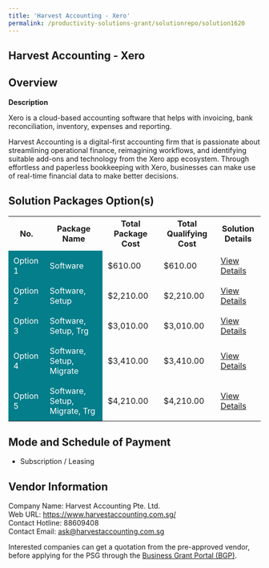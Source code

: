 ```yaml
---
title: 'Harvest Accounting - Xero'
permalink: /productivity-solutions-grant/solutionrepo/solution1620
---
```


## Harvest Accounting - Xero

## Overview

**Description**

Xero is a cloud-based accounting software that helps with invoicing, bank reconciliation, inventory, expenses and reporting. 

Harvest Accounting is a digital-first accounting firm that is passionate about streamlining operational finance, reimagining workflows, and identifying suitable add-ons and technology from the Xero app ecosystem. Through effortless and paperless bookkeeping with Xero, businesses can make use of real-time financial data to make better decisions.

## Solution Packages Option(s)

<table>
<tr>
<th><b>No.</b></th>
<th><b>Package Name</b></th>
<th><b>Total Package Cost</b></th>
<th><b>Total Qualifying Cost</b></th>
<th><b>Solution Details</b></th>
</tr>
<tr>
<td style='padding: 10px; background-color: #037E8A; color: #FFFFFF;'>Option 1</td>
<td style='padding: 10px; background-color: #037E8A; color: #FFFFFF;'>Software</td>
<td style='padding: 10px;'>$610.00</td>
<td style='padding: 10px;'>$610.00</td>
<td style='padding: 10px;'><a href='/images/psg/Harvest_Accounting_Xero_Desensitised_Annex3_Part1.pdf' target='_blank'>View Details</a></td>
</tr>
<tr>
<td style='padding: 10px; background-color: #037E8A; color: #FFFFFF;'>Option 2</td>
<td style='padding: 10px; background-color: #037E8A; color: #FFFFFF;'>Software, Setup</td>
<td style='padding: 10px;'>$2,210.00</td>
<td style='padding: 10px;'>$2,210.00</td>
<td style='padding: 10px;'><a href='/images/psg/Harvest_Accounting_Xero_Desensitised_Annex3_Part2.pdf' target='_blank'>View Details</a></td>
</tr>
<tr>
<td style='padding: 10px; background-color: #037E8A; color: #FFFFFF;'>Option 3</td>
<td style='padding: 10px; background-color: #037E8A; color: #FFFFFF;'>Software, Setup, Trg</td>
<td style='padding: 10px;'>$3,010.00</td>
<td style='padding: 10px;'>$3,010.00</td>
<td style='padding: 10px;'><a href='/images/psg/Harvest_Accounting_Xero_Desensitised_Annex3_Part3.pdf' target='_blank'>View Details</a></td>
</tr>
<tr>
<td style='padding: 10px; background-color: #037E8A; color: #FFFFFF;'>Option 4</td>
<td style='padding: 10px; background-color: #037E8A; color: #FFFFFF;'>Software, Setup, Migrate</td>
<td style='padding: 10px;'>$3,410.00</td>
<td style='padding: 10px;'>$3,410.00</td>
<td style='padding: 10px;'><a href='/images/psg/Harvest_Accounting_Xero_Desensitised_Annex3_Part4.pdf' target='_blank'>View Details</a></td>
</tr>
<tr>
<td style='padding: 10px; background-color: #037E8A; color: #FFFFFF;'>Option 5</td>
<td style='padding: 10px; background-color: #037E8A; color: #FFFFFF;'>Software, Setup, Migrate, Trg</td>
<td style='padding: 10px;'>$4,210.00</td>
<td style='padding: 10px;'>$4,210.00</td>
<td style='padding: 10px;'><a href='/images/psg/Harvest_Accounting_Xero_Desensitised_Annex3_Part5.pdf' target='_blank'>View Details</a></td>
</tr>
</table>

## Mode and Schedule of Payment

 - Subscription / Leasing

## Vendor Information

 Company Name: Harvest Accounting Pte. Ltd.<br>Web URL: https://www.harvestaccounting.com.sg/ <br>Contact Hotline: 88609408 <br>Contact Email: ask@harvestaccounting.com.sg <br>

Interested companies can get a quotation from the pre-approved vendor, before applying for the PSG through the <a href='https://www.businessgrants.gov.sg/' target='_blank' rel='noopener'>Business Grant Portal (BGP)</a>.

<script src="/jquery/resize-tables.js"></script>
